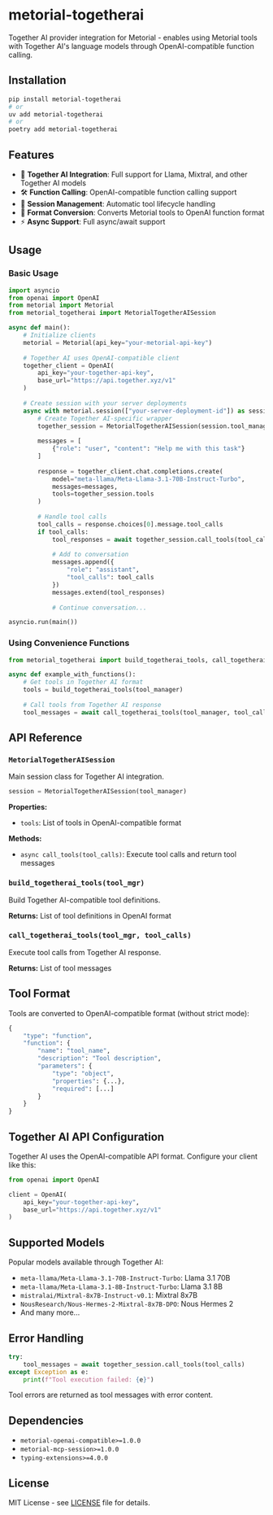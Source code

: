 # metorial-togetherai

Together AI provider integration for Metorial - enables using Metorial tools with Together AI's language models through OpenAI-compatible function calling.

## Installation

```bash
pip install metorial-togetherai
# or
uv add metorial-togetherai
# or
poetry add metorial-togetherai
```

## Features

- 🤖 **Together AI Integration**: Full support for Llama, Mixtral, and other Together AI models
- 🛠️ **Function Calling**: OpenAI-compatible function calling support
- 📡 **Session Management**: Automatic tool lifecycle handling
- 🔄 **Format Conversion**: Converts Metorial tools to OpenAI function format
- ⚡ **Async Support**: Full async/await support

## Usage

### Basic Usage

```python
import asyncio
from openai import OpenAI
from metorial import Metorial
from metorial_togetherai import MetorialTogetherAISession

async def main():
    # Initialize clients
    metorial = Metorial(api_key="your-metorial-api-key")
    
    # Together AI uses OpenAI-compatible client
    together_client = OpenAI(
        api_key="your-together-api-key",
        base_url="https://api.together.xyz/v1"
    )
    
    # Create session with your server deployments
    async with metorial.session(["your-server-deployment-id"]) as session:
        # Create Together AI-specific wrapper
        together_session = MetorialTogetherAISession(session.tool_manager)
        
        messages = [
            {"role": "user", "content": "Help me with this task"}
        ]
        
        response = together_client.chat.completions.create(
            model="meta-llama/Meta-Llama-3.1-70B-Instruct-Turbo",
            messages=messages,
            tools=together_session.tools
        )
        
        # Handle tool calls
        tool_calls = response.choices[0].message.tool_calls
        if tool_calls:
            tool_responses = await together_session.call_tools(tool_calls)
            
            # Add to conversation
            messages.append({
                "role": "assistant",
                "tool_calls": tool_calls
            })
            messages.extend(tool_responses)
            
            # Continue conversation...

asyncio.run(main())
```

### Using Convenience Functions

```python
from metorial_togetherai import build_togetherai_tools, call_togetherai_tools

async def example_with_functions():
    # Get tools in Together AI format
    tools = build_togetherai_tools(tool_manager)
    
    # Call tools from Together AI response
    tool_messages = await call_togetherai_tools(tool_manager, tool_calls)
```

## API Reference

### `MetorialTogetherAISession`

Main session class for Together AI integration.

```python
session = MetorialTogetherAISession(tool_manager)
```

**Properties:**
- `tools`: List of tools in OpenAI-compatible format

**Methods:**
- `async call_tools(tool_calls)`: Execute tool calls and return tool messages

### `build_togetherai_tools(tool_mgr)`

Build Together AI-compatible tool definitions.

**Returns:** List of tool definitions in OpenAI format

### `call_togetherai_tools(tool_mgr, tool_calls)`

Execute tool calls from Together AI response.

**Returns:** List of tool messages

## Tool Format

Tools are converted to OpenAI-compatible format (without strict mode):

```python
{
    "type": "function",
    "function": {
        "name": "tool_name",
        "description": "Tool description",
        "parameters": {
            "type": "object",
            "properties": {...},
            "required": [...]
        }
    }
}
```

## Together AI API Configuration

Together AI uses the OpenAI-compatible API format. Configure your client like this:

```python
from openai import OpenAI

client = OpenAI(
    api_key="your-together-api-key",
    base_url="https://api.together.xyz/v1"
)
```

## Supported Models

Popular models available through Together AI:

- `meta-llama/Meta-Llama-3.1-70B-Instruct-Turbo`: Llama 3.1 70B
- `meta-llama/Meta-Llama-3.1-8B-Instruct-Turbo`: Llama 3.1 8B  
- `mistralai/Mixtral-8x7B-Instruct-v0.1`: Mixtral 8x7B
- `NousResearch/Nous-Hermes-2-Mixtral-8x7B-DPO`: Nous Hermes 2
- And many more...

## Error Handling

```python
try:
    tool_messages = await together_session.call_tools(tool_calls)
except Exception as e:
    print(f"Tool execution failed: {e}")
```

Tool errors are returned as tool messages with error content.

## Dependencies

- `metorial-openai-compatible>=1.0.0`
- `metorial-mcp-session>=1.0.0`
- `typing-extensions>=4.0.0`

## License

MIT License - see [LICENSE](../../LICENSE) file for details.
